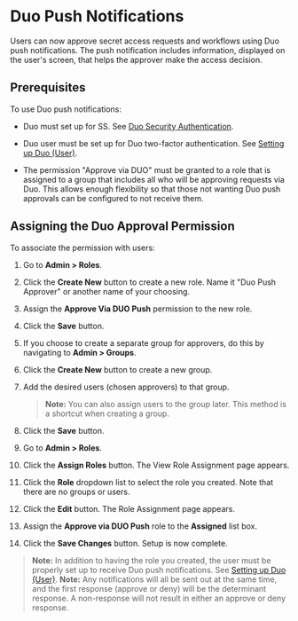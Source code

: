 [title]: # (Duo Push Notifications!)
[tags]: # (Duo)
[priority]: # (20)

# Duo Push Notifications

Users can now approve secret access requests and workflows using Duo push notifications. The push notification includes information, displayed on the user's screen, that helps the approver make the access decision.

## Prerequisites

To use Duo push notifications:

- Duo must set up for SS. See [Duo Security Authentication](#duo-security-authentication).

- Duo user must be set up for Duo two-factor authentication. See [Setting up Duo (User)](#setting-up-duo-(user)).

- The permission "Approve via DUO" must be granted to a role that is assigned to a group that includes all who will be approving requests via Duo. This allows enough flexibility so that those not wanting Duo push approvals can be configured to not receive them.

## Assigning the Duo Approval Permission

To associate the permission with users:

1. Go to **Admin \> Roles**.

2. Click the **Create New** button to create a new role. Name it "Duo Push Approver" or another name of your choosing.

3. Assign the **Approve Via DUO Push** permission to the new role.

4. Click the **Save** button.

5. If you choose to create a separate group for approvers, do this by navigating to **Admin \> Groups**.

6. Click the **Create New** button to create a new group.

7. Add the desired users (chosen approvers) to that group.

   > **Note:** You can also assign users to the group later. This method is a shortcut when creating a group.

8. Click the **Save** button.

9. Go to **Admin \> Roles**.

10. Click the **Assign Roles** button. The View Role Assignment page appears.

11. Click the **Role** dropdown list to select the role you created. Note that there are no groups or users.

12. Click the **Edit** button. The Role Assignment page appears.

13. Assign the **Approve via DUO Push** role to the **Assigned** list box.

14. Click the **Save Changes** button. Setup is now complete.

> **Note:** In addition to having the role you created, the user must be properly set up to receive Duo push notifications. See [Setting up Duo (User)](#setting-up-duo-(user)).
> **Note:**  Any notifications will all be sent out at the same time, and the first response (approve or deny) will be the determinant response. A non-response will not result in either an approve or deny response.
